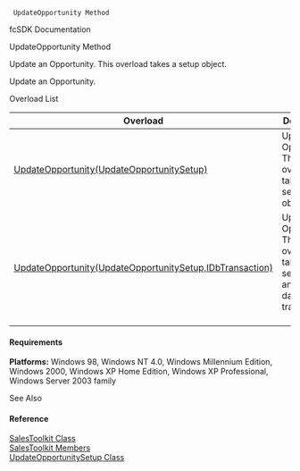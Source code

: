 ﻿     UpdateOpportunity Method                                                   

fcSDK Documentation

UpdateOpportunity Method

Update an Opportunity. This overload takes a setup object.

Update an Opportunity.

Overload List

| Overload | Description |
| --- | --- |
| [UpdateOpportunity(UpdateOpportunitySetup)](FChoice.Toolkits.Clarify~FChoice.Toolkits.Clarify.Sales.SalesToolkit~UpdateOpportunity(UpdateOpportunitySetup).md) | Update an Opportunity. This overload takes a setup object.   |
| [UpdateOpportunity(UpdateOpportunitySetup,IDbTransaction)](FChoice.Toolkits.Clarify~FChoice.Toolkits.Clarify.Sales.SalesToolkit~UpdateOpportunity(UpdateOpportunitySetup,IDbTransaction).md) | Update an Opportunity. This overload takes a setup object and a database transaction.   |

#### Requirements

**Platforms:** Windows 98, Windows NT 4.0, Windows Millennium Edition, Windows 2000, Windows XP Home Edition, Windows XP Professional, Windows Server 2003 family

See Also

#### Reference

[SalesToolkit Class](FChoice.Toolkits.Clarify~FChoice.Toolkits.Clarify.Sales.SalesToolkit.md)  
[SalesToolkit Members](FChoice.Toolkits.Clarify~FChoice.Toolkits.Clarify.Sales.SalesToolkit_members.md)  
[UpdateOpportunitySetup Class](FChoice.Toolkits.Clarify~FChoice.Toolkits.Clarify.Sales.UpdateOpportunitySetup.md)